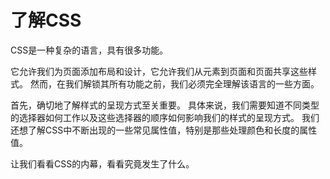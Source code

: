 # 了解CSS

CSS是一种复杂的语言，具有很多功能。

它允许我们为页面添加布局和设计，它允许我们从元素到页面和页面共享这些样式。 然而，在我们解锁其所有功能之前，我们必须完全理解该语言的一些方面。



首先，确切地了解样式的呈现方式至关重要。 具体来说，我们需要知道不同类型的选择器如何工作以及这些选择器的顺序如何影响我们的样式的呈现方式。 我们还想了解CSS中不断出现的一些常见属性值，特别是那些处理颜色和长度的属性值。



让我们看看CSS的内幕，看看究竟发生了什么。

